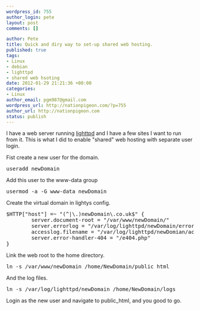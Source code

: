 ```yaml
--- 
wordpress_id: 755
author_login: pete
layout: post
comments: []

author: Pete
title: Quick and diry way to set-up shared web hosting.
published: true
tags: 
- Linux
- debian
- lighttpd
- shared web hsoting
date: 2012-01-29 21:21:36 +00:00
categories: 
- Linux
author_email: pgm987@gmail.com
wordpress_url: http://nationpigeon.com/?p=755
author_url: http://nationpigeon.com
status: publish
---
```

I have a web server running <a href="http://www.lighttpd.net/" target="_BLANK">lighttpd</a> and I have a few sites I want to run from it. This is what I did to enable "shared" web hosting with separate user login.

Fist create a new user for the domain.
<pre>useradd newDomain</pre>

Add this user to the www-data group
<pre>usermod -a -G www-data newDomain</pre>

Create the virtual domain in lightys config.
<pre>
$HTTP["host"] =~ "(^|\.)newDomain\.co.uk$" {
        server.document-root = "/var/www/newDomain/"
        server.errorlog = "/var/log/lighttpd/newDomain/error.log"
        accesslog.filename = "/var/log/lighttpd/newDomian/access.log"
        server.error-handler-404 = "/e404.php"
}
</pre>

Link the web root to the home directory.
<pre>ln -s /var/www/newDomain /home/NewDomain/public_html</pre>

And the log files.
<pre>ln -s /var/log/lighttpd/newDomain /home/NewDomain/logs</pre>

Login as the new user and navigate to public_html, and you good to go. 
